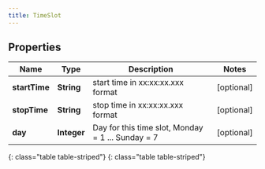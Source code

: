 ```yaml
---
title: TimeSlot
---
```


## Properties

| Name | Type | Description | Notes |
| ------------ | ------------- | ------------- | ------------- |
| **startTime** | **String** | start time in xx:xx:xx.xxx format |  [optional] |
| **stopTime** | **String** | stop time in xx:xx:xx.xxx format |  [optional] |
| **day** | **Integer** | Day for this time slot, Monday &#x3D; 1 ... Sunday &#x3D; 7 |  [optional] |
{: class="table table-striped"}
{: class="table table-striped"}



